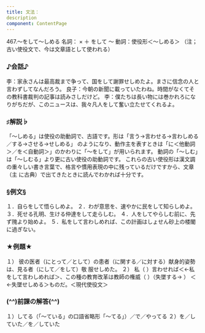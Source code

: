 ```yaml
---
title: 文法：
description
component: ContentPage
---
```



467.～をして～しめる
名詞： × ＋ をして ～ 動詞：使役形＜～しめる＞
（注；古い使役文で、今は文章語として使われる）
### ♪会話♪
李：家永さんは最高裁まで争って、国をして謝罪せしめたよ。まさに信念の人と言わずしてなんだろう。 良子：今朝の新聞に載っていたわね。時間がなくてその教科書裁判の記事は読みさしだけど。
李：僕たちは長い物には巻かれろになりがちだが、このニュースは、我々凡人をして奮い立たせてくれるよ。
### ♯解説♭
「～しめる」は使役の助動詞で、古語です。形は「言う→言わせる→言わしめる／する→させる→せしめる」 のようになり、動作主を表すときは「に＜他動詞＞／を＜自動詞＞」のかわりに「～をして」が用いられます。 動詞の「～しむ」は「～しむる」より更に古い使役の助動詞です。
これらの古い使役形は漢文調の重々しい書き言葉で、格言や慣用表現の中に残っているだけですから、文章（主
に古典）で出てきたときに読んでわかれば十分です。
### §例文§
１．自らをして悟らしめよ。
２．わが意思を、速やかに民をして知らしめよ。
３．死せる孔明、生ける仲達をして走らしむ。
４．人をしてやらしむ前に、先ず隗より始めよ。
５．私をして言わしめれば、この計画はしょせん砂上の楼閣に過ぎない。
### ★例題★
１） 彼の医者（にとって／として）の患者（に関する／に対する）献身的姿勢は、見る者（にして／をして）敬
服せしめた。
２） 私（ ）言わせれば＜←私をして言わしめれば＞、この種の教育改革は教師の権威（ ）（失墜する→ ） ＜←失墜せしめる＞ものだ。＜現代使役文＞
### (^^)前課の解答(^^)
１）してる（「～ている」の口語省略形「～てる」）／で／やってる
２）を／していた／を／していた
